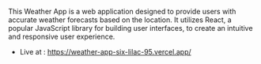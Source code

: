 This Weather App is a web application designed to provide users with accurate weather forecasts based on the location. It utilizes React, a popular JavaScript library for building user interfaces, to create an intuitive and responsive user experience.

- Live at : https://weather-app-six-lilac-95.vercel.app/

